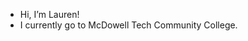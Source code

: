 - Hi, I’m Lauren!
- I currently go to McDowell Tech Community College.


  
<!---
lray7299/lray7299 is a ✨ special ✨ repository because its `README.md` (this file) appears on your GitHub profile.
You can click the Preview link to take a look at your changes.
--->

